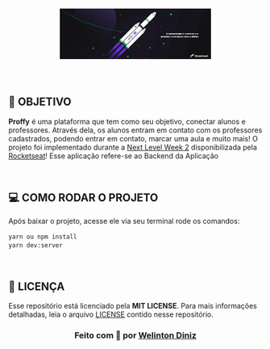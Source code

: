 <h1 align="center">
    <img alt="Proffy" src="./img/NLW.png" width="300px"/>
</h1>

</div>

<br/>

## **:rocket: OBJETIVO**

<strong>Proffy</strong> é uma plataforma que tem como seu objetivo, conectar alunos e professores. Através dela, os alunos entram em contato com os professores cadastrados, podendo entrar em contato, marcar uma aula e muito mais! O projeto foi implementado durante a [Next Level Week 2](https://nextlevelweek.com/) disponibilizada pela [Rocketseat](https://rocketseat.com.br/)!
Esse aplicação refere-se ao Backend da Aplicação

<br />

## **:computer: COMO RODAR O PROJETO**

Após baixar o projeto, acesse ele via seu terminal rode os comandos:

```sh
yarn ou npm install
yarn dev:server
```

<br />

## **:page_with_curl: LICENÇA**

Esse repositório está licenciado pela **MIT LICENSE**. Para mais informações detalhadas, leia o arquivo [LICENSE](./LICENSE) contido nesse repositório.

<h3 align="center">
  Feito com 💙 por <a href="https://www.linkedin.com/in/welintondiniz/"> Welinton Diniz </a>
</h3>
